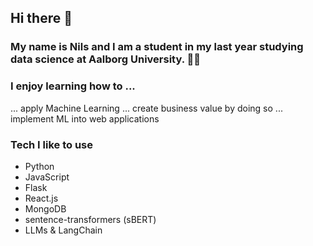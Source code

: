 ## Hi there 👋

### My name is Nils and I am a student in my last year studying data science at Aalborg University. 👨‍💻
### I enjoy learning how to ...
... apply Machine Learning
... create business value by doing so
... implement ML into web applications

### Tech I like to use
- Python
- JavaScript
- Flask
- React.js
- MongoDB
- sentence-transformers (sBERT)
- LLMs & LangChain


<!--
**nilsbayer/nilsbayer** is a ✨ _special_ ✨ repository because its `README.md` (this file) appears on your GitHub profile.

Here are some ideas to get you started:

- 🔭 I’m currently working on ...
- 🌱 I’m currently learning ...
- 👯 I’m looking to collaborate on ...
- 🤔 I’m looking for help with ...
- 💬 Ask me about ...
- 📫 How to reach me: ...
- 😄 Pronouns: ...
- ⚡ Fun fact: ...
-->
